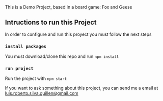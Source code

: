 This is a Demo Project, based in a board game: Fox and Geese


## Intructions to run this Project

In order to configure and run this proyect you must follow the next steps

### `install packages`

You must download/clone this repo and run `npm install` 

### `run project`

Run the project with `npm start` 

If you want to ask something about this project, you can send me a email at luis.roberto.silva.guillen@gmail.com